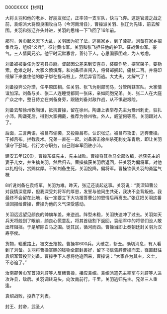 D000XXXX【材料】



大将关羽和他的老乡、好朋友张辽，正率领一支军队，快马飞奔。这是官渡之战之前，袁绍派大将颜良围攻白马（今河南滑县），曹操派关羽、张辽为先锋，前去解围。关羽和张辽齐头并进，关羽的思绪一下飞回了16年前。

那时，黄巾起义天下大乱，关羽因为犯了法，逃离家乡，到了涿郡。刘备在家乡招集兵马，组织“义兵”，征讨黄巾军。关羽和张飞担任他的护卫。征战黄巾军。豪气。三人情同兄弟。他平时沉默寡言，善待下人。心思国家困难，为人考虑。

刘备被被委任为安喜县县尉。督邮因公差来到安喜县，装腔作势，摆官架子，要勒索。危难之时，大家义愤填膺。和刘备径直闯入，将督邮捆起，痛杖二百。并将印绶解下来套住他的脖子绑在拴马桩上，然后弃官而逃。大丈夫，太解气了！

刘备投奔公孙瓒，任平原国相。任关羽、张飞为别部司马，分管所辖军队。大家情谊加深。刘备与关、张二人连睡觉都同一张床，亲如同胞兄弟。关、张二人在大庭广众之中，整日侍立在刘备身旁，跟随刘备对敌作战，从不惧避艰险。

刘备去帮徐州牧陶谦，抵抗曹操，留在徐州。陶谦上表举荐先主为豫州刺史，驻扎小沛。陶谦死后，得到大家拥戴，推荐为徐州牧。外人，威望何等高，关羽跟对人了。

后面，三言两语，被吕布偷袭，又投靠吕布。认识张辽。被吕布攻击，逃奔曹操。干掉吕布。拦截袁术。兄弟一直在一起。刘备袭击徐州杀死刺史车胄后，即让关羽镇守下邳城，代行太守职务，自己则率军回驻小沛。

建安五年(200)，曹操东征先主，先主战败。曹操将其兵马全部收编，掳获先主的妻子儿女，并生擒关羽，然后归去。曹操擒获关羽后返回，任关羽为偏将军，对他以礼相待，赏赐优厚。不知刘备生死，关羽投降。偏将军。曹操钦佩关羽的勇猛气概



8听说刘备在袁绍军，关羽为难。昨天，张辽还谈起这事。关羽说：“我深知曹公对我情深意厚，但我深受刘将军的厚恩，发誓与他同生共死，我决不会背叛他。我最终不会留在此地，我一定要立下大功报答曹公的恩情后再离去。”张辽把关羽这番话回报给曹操，曹操为他的义气深受感动。



关羽远远望见颜良的帅旗车盖。来逆战。阵型未稳，关羽快速冲了过去。关羽如天兵天将般到了眼前，颜良心慌意乱，将其首级割下返回，袁绍军中的将领们没人敢出阵阻挡。于是解除白马之围。徙其民，循河而西。曹操当即上奏朝廷封关羽为汉寿亭侯。

货物，辎重路上，被文丑抢掠。曹操率600兵，大破之，斩丑。确切消息，有人看到了刘备。关羽将曹操赏赐的钱物全部封裹好，留下书信告辞曹操而去，径直赶往袁绍军营投奔刘备。曹操手下人想将他追回来，曹操说：“大家各为其主，义士，不必追了。”

汝南郡黄巾军首领刘辟等人反叛曹操，接应袁绍。袁绍派遣先主率军与刘辟等人进攻许县，敌后。关羽调转马头，向汝南前行。千里。关羽逃归先主。兄弟三人重逢。

袁绍战败，投靠了刘表。

封王、封帝，武圣人





